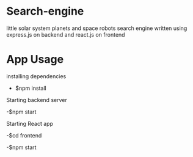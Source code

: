 # Search-engine

little solar system planets and space robots search engine written using express.js on backend and react.js on frontend

# App Usage

installing dependencies

- $npm install

Starting backend server

-$npm start

Starting React app

-$cd frontend

-$npm start
